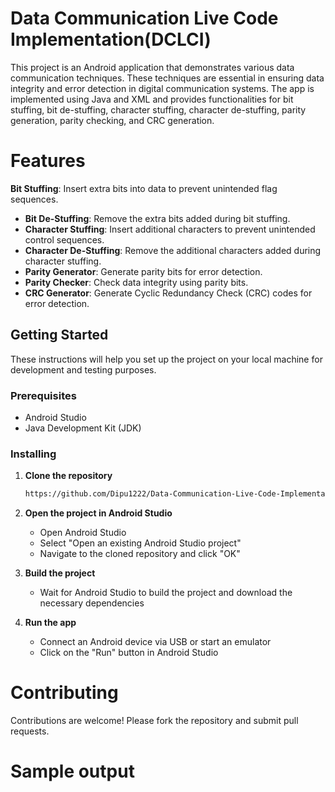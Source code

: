 # Data Communication Live Code Implementation(DCLCI)
This project is an Android application that demonstrates various data communication techniques. These techniques are essential in ensuring data integrity and error detection in digital communication systems. The app is implemented using Java and XML and provides functionalities for bit stuffing, bit de-stuffing, character stuffing, character de-stuffing, parity generation, parity checking, and CRC generation.
# Features
 **Bit Stuffing**: Insert extra bits into data to prevent unintended flag sequences.
- **Bit De-Stuffing**: Remove the extra bits added during bit stuffing.
- **Character Stuffing**: Insert additional characters to prevent unintended control sequences.
- **Character De-Stuffing**: Remove the additional characters added during character stuffing.
- **Parity Generator**: Generate parity bits for error detection.
- **Parity Checker**: Check data integrity using parity bits.
- **CRC Generator**: Generate Cyclic Redundancy Check (CRC) codes for error detection.
## Getting Started

These instructions will help you set up the project on your local machine for development and testing purposes.

### Prerequisites

- Android Studio
- Java Development Kit (JDK)

### Installing

1. **Clone the repository**
     ```sh
    https://github.com/Dipu1222/Data-Communication-Live-Code-Implementation-DCLCI-.git
    ```
2. **Open the project in Android Studio**
    - Open Android Studio
    - Select "Open an existing Android Studio project"
    - Navigate to the cloned repository and click "OK"

3. **Build the project**
    - Wait for Android Studio to build the project and download the necessary dependencies

4. **Run the app**
    - Connect an Android device via USB or start an emulator
    - Click on the "Run" button in Android Studio

# Contributing
Contributions are welcome! Please fork the repository and submit pull requests.
# Sample output
